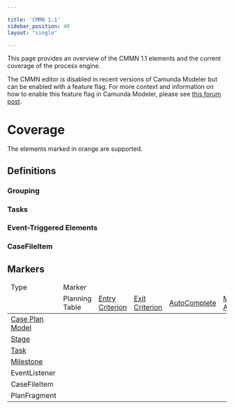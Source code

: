 ```yaml
---

title: 'CMMN 1.1'
sidebar_position: 40
layout: "single"

---
```


This page provides an overview of the CMMN 1.1 elements and the current coverage of the process engine.

The CMMN editor is disabled in recent versions of Camunda Modeler but can be enabled with a feature flag. For more context and information on how to enable this feature flag in Camunda Modeler, please see [this forum post](https://forum.operaton.org/t/how-to-access-cmmn-in-the-modeler/25127).

# Coverage

The elements marked in <span class="label label-warning">orange</span> are supported.

## Definitions

<div class="cmmn-symbols">
  <div class="row">
    <div class="col-md-12">
      <h3>Grouping</h3>
      <div class="bpmn-symbol-container implemented">
        <a href="../reference/cmmn11/grouping-tasks/stage.md"><span class="glyphicon glyphicon-eye-open"></span></a>
        <a href="#" class="cmmn-symbol" data-type="case-plan-model-colored"></a>
      </div>
      <div class="bpmn-symbol-container implemented">
        <a href="../reference/cmmn11/grouping-tasks/stage.md"><span class="glyphicon glyphicon-eye-open"></span></a>
        <a href="#" class="cmmn-symbol" data-type="stage-collapsed-colored"></a>
      </div>
      <div class="bpmn-symbol-container">
        <a href="#" class="cmmn-symbol" data-type="plan-fragment"></a>
      </div>
    </div>
  </div>
  <div class="row">
    <div class="col-md-12">
      <h3>Tasks</h3>
      <div class="bpmn-symbol-container implemented">
        <a href="../reference/cmmn11/tasks/human-task.md"><span class="glyphicon glyphicon-eye-open"></span></a>
        <a href="#" class="cmmn-symbol" data-type="human-task-colored"></a>
      </div>
      <div class="bpmn-symbol-container">
        <a href="#" class="cmmn-symbol" data-type="manual-task"></a>
      </div>
      <div class="bpmn-symbol-container implemented">
        <a href="../reference/cmmn11/tasks/process-task.md"><span class="glyphicon glyphicon-eye-open"></span></a>
        <a href="#" class="cmmn-symbol" data-type="process-task-colored"></a>
      </div>
      <div class="bpmn-symbol-container implemented">
        <a href="../reference/cmmn11/tasks/case-task.md"><span class="glyphicon glyphicon-eye-open"></span></a>
        <a href="#" class="cmmn-symbol" data-type="case-task-colored"></a>
      </div>
      <div class="bpmn-symbol-container implemented">
        <a href="../reference/cmmn11/tasks/decision-task.md"><span class="glyphicon glyphicon-eye-open"></span></a>
        <a href="#" class="cmmn-symbol" data-type="decision-task-colored"></a>
      </div>
      <div class="bpmn-symbol-container">
        <a href="#" class="cmmn-symbol" data-type="task"></a>
      </div>
      <div class="bpmn-symbol-container">
        <a href="#" class="cmmn-symbol" data-type="discretionary-task"></a>
      </div>
    </div>
  </div>
  <div class="row">
    <div class="col-md-9">
      <h3>Event-Triggered Elements</h3>
      <div class="bpmn-symbol-container implemented">
        <a href="../reference/cmmn11/milestone.md"><span class="glyphicon glyphicon-eye-open"></span></a>
        <a href="#" class="cmmn-symbol" data-type="milestone-colored"></a>
      </div>
      <div class="bpmn-symbol-container">
        <a href="#" class="cmmn-symbol" data-type="event-listener"></a>
      </div>
      <div class="bpmn-symbol-container">
        <a href="#" class="cmmn-symbol" data-type="event-listener-timer"></a>
      </div>
      <div class="bpmn-symbol-container">
        <a href="#" class="cmmn-symbol" data-type="event-listener-user"></a>
      </div>
    </div>
    <div class="col-md-3">
      <h3>CaseFileItem</h3>
      <div class="bpmn-symbol-container">
        <a href="#" class="cmmn-symbol" data-type="case-file-item"></a>
      </div>
    </div>
  </div>
</div>

## Markers


<table class="table table-bordered table-responsive table-cmmn-events">
  <thead>
    <tr>
      <td>Type</td>
      <td colspan="7">Marker</td>
    </tr>
    <tr class="collapse-bottom">
      <td></td>
      <td>
        <span class="text">Planning Table</span>
        <a href="#" class="cmmn-symbol" data-type="marker-planning-table"></a>
      </td>
      <td>
        <a class="text" href="../reference/cmmn11/sentry.md">Entry Criterion</a>
        <a href="#" class="cmmn-symbol" data-type="marker-entry-criterion"></a>
      </td>
      <td>
        <a class="text" href="../reference/cmmn11/sentry.md">Exit Criterion</a>
        <a href="#" class="cmmn-symbol" data-type="marker-exit-criterion"></a>
      </td>
      <td>
        <a class="text" href="../reference/cmmn11/markers/auto-complete.md">AutoComplete</a>
        <a href="#" class="cmmn-symbol" data-type="marker-auto-complete"></a>
      </td>
      <td>
        <a class="text" href="../reference/cmmn11/markers/manual-activation-rule.md">Manual Activation</a>
        <a href="#" class="cmmn-symbol" data-type="marker-manual-activation"></a>
      </td>
      <td>
        <a class="text" href="../reference/cmmn11/markers/required-rule.md">Required</a>
        <a href="#" class="cmmn-symbol" data-type="marker-required"></a>
      </td>
      <td>
        <a class="text" href="../reference/cmmn11/markers/repetition-rule.md">Repetition</a>
        <a href="#" class="cmmn-symbol" data-type="marker-repetition"></a>
      </td>
    </tr>
  </thead>
  <tbody>
    <tr>
      <td><a href="../reference/cmmn11/grouping-tasks/stage.md">Case Plan Model</a></td>
      <td>
        <span class="glyphicon glyphicon-remove"></span>
      </td>
      <td>
      </td>
      <td>
        <span class="glyphicon glyphicon-ok"></span>
      </td>
      <td>
        <span class="glyphicon glyphicon-ok"></span>
      </td>
      <td></td>
      <td></td>
      <td></td>
    </tr>
    <tr>
      <td><a href="../reference/cmmn11/grouping-tasks/stage.md">Stage</a></td>
      <td>
        <span class="glyphicon glyphicon-remove"></span>
      </td>
      <td>
        <span class="glyphicon glyphicon-ok"></span>
      </td>
      <td>
        <span class="glyphicon glyphicon-ok"></span>
      </td>
      <td>
        <span class="glyphicon glyphicon-ok"></span>
      </td>
      <td>
        <span class="glyphicon glyphicon-ok"></span>
      </td>
      <td>
        <span class="glyphicon glyphicon-ok"></span>
      </td>
      <td>
        <span class="glyphicon glyphicon-ok"></span>
      </td>
    </tr>
    <tr>
      <td><a href="../reference/cmmn11/tasks/index.md">Task</a></td>
      <td>
        <span class="glyphicon glyphicon-remove"></span>
      </td>
      <td>
        <span class="glyphicon glyphicon-ok"></span>
      </td>
      <td>
        <span class="glyphicon glyphicon-ok"></span>
      </td>
      <td></td>
      <td>
        <span class="glyphicon glyphicon-ok"></span>
      </td>
      <td>
        <span class="glyphicon glyphicon-ok"></span>
      </td>
      <td>
        <span class="glyphicon glyphicon-ok"></span>
      </td>
    </tr>
    <tr>
      <td><a href="../reference/cmmn11/milestone.md">Milestone</a></td>
      <td></td>
      <td>
        <span class="glyphicon glyphicon-ok"></span>
      </td>
      <td></td>
      <td></td>
      <td></td>
      <td>
        <span class="glyphicon glyphicon-ok"></span>
      </td>
      <td>
        <span class="glyphicon glyphicon-ok"></span>
      </td>
    </tr>
    <tr>
      <td>EventListener</td>
      <td></td>
      <td></td>
      <td></td>
      <td></td>
      <td></td>
      <td></td>
      <td></td>
    </tr>
    <tr>
      <td>CaseFileItem</td>
      <td></td>
      <td></td>
      <td></td>
      <td></td>
      <td></td>
      <td></td>
      <td></td>
    </tr>
    <tr>
      <td>PlanFragment</td>
      <td></td>
      <td></td>
      <td></td>
      <td></td>
      <td></td>
      <td></td>
      <td></td>
    </tr>
  </tbody>
</table>

